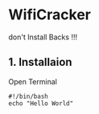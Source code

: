 # WifiCracker

don't Install Backs !!!

## 1. Installaion
Open Terminal

```console
#!/bin/bash
echo "Hello World"
```
